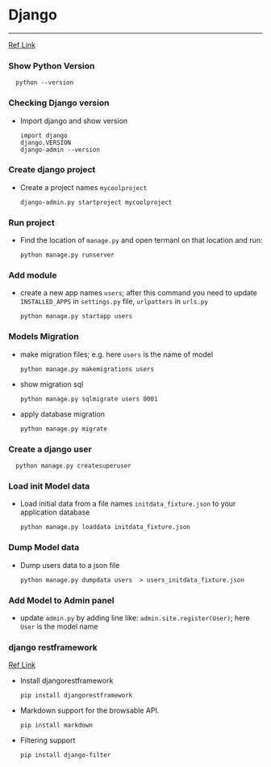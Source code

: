# Django 
---------------------------------------------------------------------------
[Ref Link](https://docs.djangoproject.com/en/1.10/intro/tutorial02/)
### Show Python Version

      python --version

### Checking Django version

- Import django and show version

      import django
      django.VERSION
      django-admin --version


### Create django project 
- Create a project names `mycoolproject`

      django-admin.py startproject mycoolproject

### Run project
- Find the location of `manage.py` and open termanl on that location and run:

      python manage.py runserver

### Add module
- create a new app names `users`; after this command you need to update `INSTALLED_APPS` in `settings.py` file, `urlpatters` in `urls.py`

      python manage.py startapp users

### Models Migration
- make migration files; e.g. here `users` is the name of model
  
      python manage.py makemigrations users

- show migration sql

      python manage.py sqlmigrate users 0001

- apply database migration
  
      python manage.py migrate

### Create a django user
    
      python manage.py createsuperuser

### Load init Model data
- Load initial data from a file names `initdata_fixture.json` to your application database

      python manage.py loaddata initdata_fixture.json

### Dump Model data
- Dump users data to a json file

      python manage.py dumpdata users  > users_initdata_fixture.json

### Add Model to Admin panel
- update `admin.py` by adding line like: `admin.site.register(User)`; here `User` is the model name

### django restframework 

[Ref Link](http://www.django-rest-framework.org/)

- Install djangorestframework 

      pip install djangorestframework

- Markdown support for the browsable API.
    
      pip install markdown       

- Filtering support
    
      pip install django-filter  
    
    
